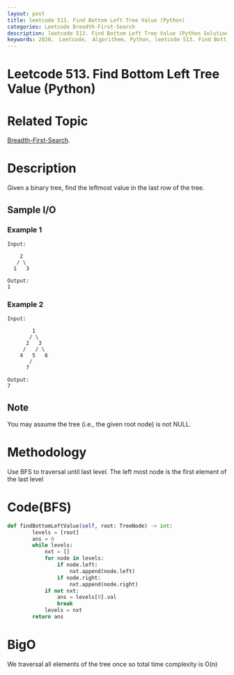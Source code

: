 ```yaml
---
layout: post
title: leetcode 513. Find Bottom Left Tree Value (Python)
categories: Leetcode Breadth-First-Search
description: leetcode 513. Find Bottom Left Tree Value (Python Solution)
keywords: 2020， Leetcode， Algorithem, Python, leetcode 513. Find Bottom Left Tree Value, zhenyu, Breadth-First-Search, BFS, Breadth First Search
---
```


# Leetcode 513. Find Bottom Left Tree Value (Python)

# Related Topic
<a href="/categories/#Depth-First-Search" target="_blank"> Breadth-First-Search</a>.

# Description
Given a binary tree, find the leftmost value in the last row of the tree.

## Sample I/O

### Example 1
```
Input:

    2
   / \
  1   3

Output:
1
```

### Example 2
```
Input:

        1
       / \
      2   3
     /   / \
    4   5   6
       /
      7

Output:
7
```

## Note
You may assume the tree (i.e., the given root node) is not NULL.

# Methodology
Use BFS to traversal until last level. The left most node is the first element of the last level

# Code(BFS)
```python
def findBottomLeftValue(self, root: TreeNode) -> int:
        levels = [root]
        ans = 0
        while levels:
            nxt = []
            for node in levels:
                if node.left:
                    nxt.append(node.left)
                if node.right:
                    nxt.append(node.right)
            if not nxt:
                ans = levels[0].val
                break
            levels = nxt
        return ans
```
# BigO
We traversal all elements of the tree once so total time complexity is O(n)